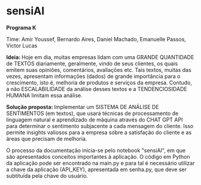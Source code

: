 # sensiAI
<b> Programa K </b>

Time: Amir Youssef, Bernardo Aires, Daniel Machado, Emanuelle Passos, Victor Lucas

<b> Ideia: </b>
Hoje em dia, muitas empresas lidam com uma GRANDE QUANTIDADE de TEXTOS diariamente, geralmente, vindo de seus clientes, os quais emitem suas opiniões, comentários, avaliações etc. Tais textos, muitas das vezes, apresentam informações (dados) de grande importância para o crescimento, isto é, melhoria de produtos e serviços da empresa. Contudo, a não ESCALABILIDADE da análise desses textos e a TENDENCIOSIDADE HUMANA limitam essa análise.

<b> Solução proposta: </b>
Implementar um SISTEMA DE ANÁLISE DE SENTIMENTOS (em textos), que usará técnicas de processamento de linguagem natural e aprendizado de máquina através do CHAT GPT API para determinar o sentimento subjacente a cada mensagem do cliente. Isso permite insights valiosos para a empresa sobre a satisfação do cliente e as áreas que precisam de melhoria.

O processo da documentação inicia-se pelo notebook "sensiAI", em que são apresentados conceitos importantes à aplicação. O código em Python da aplicação pode ser encontrado na main.py e para tal é necessário utilizar a chave da aplicação (API_KEY), apresentada em senha.py, que deve ser subtituída pela chave do usuário.
